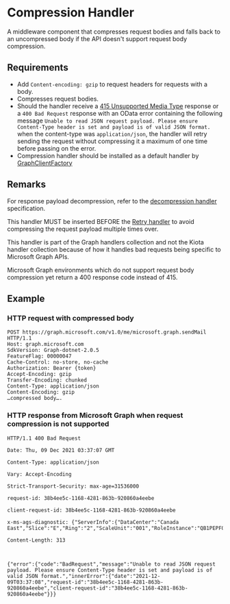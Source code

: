 # Compression Handler

A middleware component that compresses request bodies and falls back to an uncompressed body if the API doesn't support request body compression.

## Requirements

- Add `Content-encoding: gzip` to request headers for requests with a body.
- Compresses request bodies.
- Should the handler receive a [415 Unsupported Media Type](https://httpwg.org/specs/rfc7231.html#status.415) response or a `400 Bad Request` response with an OData error containing the following message `Unable to read JSON request payload. Please ensure Content-Type header is set and payload is of valid JSON format.` when the content-type was `application/json`, the handler will retry sending the request without compressing it a maximum of one time before passing on the error.
- Compression handler should be installed as a default handler by [GraphClientFactory](../GraphClientFactory.md)

## Remarks

For response payload decompression, refer to the [decompression handler](./DecompressionHandler.md) specification.

This handler MUST be inserted BEFORE the [Retry handler](./RetryHanlder.md) to avoid compressing the request payload multiple times over.

This handler is part of the Graph handlers collection and not the Kiota handler collection because of how it handles bad requests being specific to Microsoft Graph APIs.

Microsoft Graph environments which do not support request body compression yet return a 400 response code instead of 415.

## Example

### HTTP request with compressed body

```http
POST https://graph.microsoft.com/v1.0/me/microsoft.graph.sendMail HTTP/1.1
Host: graph.microsoft.com
SdkVersion: Graph-dotnet-2.0.5
FeatureFlag: 00000047
Cache-Control: no-store, no-cache
Authorization: Bearer {token}
Accept-Encoding: gzip
Transfer-Encoding: chunked
Content-Type: application/json
Content-Encoding: gzip
…compressed body….
```

### HTTP response from Microsoft Graph when request compression is not supported

```http
HTTP/1.1 400 Bad Request

Date: Thu, 09 Dec 2021 03:37:07 GMT

Content-Type: application/json

Vary: Accept-Encoding

Strict-Transport-Security: max-age=31536000

request-id: 38b4ee5c-1168-4281-863b-920860a4eebe

client-request-id: 38b4ee5c-1168-4281-863b-920860a4eebe

x-ms-ags-diagnostic: {"ServerInfo":{"DataCenter":"Canada East","Slice":"E","Ring":"2","ScaleUnit":"001","RoleInstance":"QB1PEPF0000111E"}}

Content-Length: 313

 

{"error":{"code":"BadRequest","message":"Unable to read JSON request payload. Please ensure Content-Type header is set and payload is of valid JSON format.","innerError":{"date":"2021-12-09T03:37:08","request-id":"38b4ee5c-1168-4281-863b-920860a4eebe","client-request-id":"38b4ee5c-1168-4281-863b-920860a4eebe"}}}
```
